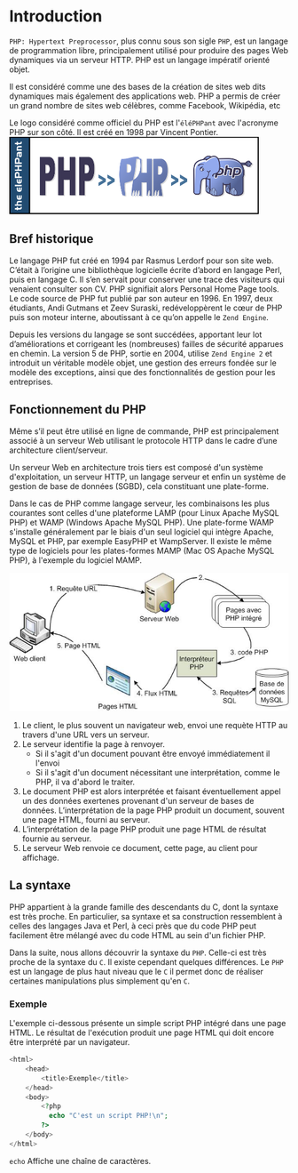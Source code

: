 # Introduction
`PHP: Hypertext Preprocessor`, plus connu sous son sigle `PHP`, est un langage de programmation libre, principalement utilisé pour produire des pages Web dynamiques via un serveur HTTP. PHP est un langage impératif orienté objet.

Il est considéré comme une des bases de la création de sites web dits dynamiques mais également des applications web.
PHP a permis de créer un grand nombre de sites web célèbres, comme Facebook, Wikipédia, etc

Le logo considéré comme officiel du PHP est l'`éléPHPant` avec l'acronyme PHP sur son côté. Il est créé en 1998 par Vincent Pontier.
![PHP Elephant](images/PHP_Elephpant.png)

## Bref historique
Le langage PHP fut créé en 1994 par Rasmus Lerdorf pour son site web. C’était à l’origine une bibliothèque logicielle écrite d’abord en langage Perl, puis en langage C. Il s’en servait pour conserver une trace des visiteurs qui venaient consulter son CV. PHP signifiait alors Personal Home Page tools. Le code source de PHP fut publié par son auteur en 1996. En 1997, deux étudiants, Andi Gutmans et Zeev Suraski, redéveloppèrent le cœur de PHP puis son moteur interne, aboutissant à ce qu’on appelle le `Zend Engine`.

Depuis les versions du langage se sont succédées, apportant leur lot d’améliorations et corrigeant les (nombreuses) failles de sécurité apparues en chemin. La version 5 de PHP, sortie en 2004, utilise `Zend Engine 2` et introduit un véritable modèle objet, une gestion des erreurs fondée sur le modèle des exceptions, ainsi que des fonctionnalités de gestion pour les entreprises.

## Fonctionnement du PHP
Même s’il peut être utilisé en ligne de commande, PHP est principalement associé à un serveur Web utilisant le protocole HTTP dans le cadre d’une architecture client/serveur.

Un serveur Web en architecture trois tiers est composé d'un système d'exploitation, un serveur HTTP, un langage serveur et enfin un système de gestion de base de données (SGBD), cela constituant une plate-forme.

Dans le cas de PHP comme langage serveur, les combinaisons les plus courantes sont celles d'une plateforme LAMP (pour Linux Apache MySQL PHP) et WAMP (Windows Apache MySQL PHP). Une plate-forme WAMP s'installe généralement par le biais d'un seul logiciel qui intègre Apache, MySQL et PHP, par exemple EasyPHP et WampServer. Il existe le même type de logiciels pour les plates-formes MAMP (Mac OS Apache MySQL PHP), à l'exemple du logiciel MAMP.

![Fonctionnement](images/Modele-php-html.jpg)

1. Le client, le plus souvent un navigateur web, envoi une requète HTTP au travers d'une URL vers un serveur.
2. Le serveur identifie la page à renvoyer. 
	- Si il s'agit d'un document pouvant être envoyé immédiatement il l'envoi
	- Si il s'agit d'un document nécessitant une interprétation, comme le PHP, il va d'abord le traiter.
3. Le document PHP est alors interprétée et faisant éventuellement appel un des données exertenes provenant d'un serveur de bases de données. L’interprétation de la page PHP produit un document, souvent une page HTML, fourni au serveur.
4. L’interprétation de la page PHP produit une page HTML de résultat fournie au serveur.
5. Le serveur Web renvoie ce document, cette page, au client pour affichage.

##  La syntaxe
PHP appartient à la grande famille des descendants du C, dont la syntaxe est très proche. En particulier, sa syntaxe et sa construction ressemblent à celles des langages Java et Perl, à ceci près que du code PHP peut facilement être mélangé avec du code HTML au sein d'un fichier PHP.

Dans la suite, nous allons découvrir la syntaxe du `PHP`. Celle-ci est très proche de la syntaxe du `C`. Il existe cependant quelques différences. Le `PHP` est un langage de plus haut niveau que le `C` il permet donc de réaliser certaines manipulations plus simplement qu'en `C`.

### Exemple
L'exemple ci-dessous présente un simple script PHP intégré dans une page HTML. Le résultat de l'exécution produit une page HTML qui doit encore être interprété par un navigateur.
```php runnable
<html>
    <head>
        <title>Exemple</title>
    </head>
    <body>
        <?php 
          echo "C'est un script PHP!\n"; 
        ?>
    </body>
</html>
```

`echo` Affiche une chaîne de caractères.